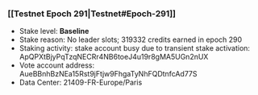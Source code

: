 ### [[Testnet Epoch 291|Testnet#Epoch-291]]
* Stake level: **Baseline**
* Stake reason: No leader slots; 319332 credits earned in epoch 290
* Staking activity: stake account busy due to transient stake activation: ApQPXtBjyPqTzqNECRr4NB6toeJ4u19r8gMA5UGn2nUX
* Vote account address: AueBBnhBzNEa15Rst9jFtjw9FhgaTyNhFQDtnfcAd77S
* Data Center: 21409-FR-Europe/Paris
